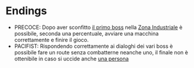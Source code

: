 # Endings

- PRECOCE: Dopo aver sconfitto [il primo boss](../Lore/Boss/Meccanico.md)  nella [Zona Industriale](../Lore/Zone/Zona%20Industriale.md) è possibile, seconda una percentuale, avviare una macchina correttamente e finire il gioco.
- PACIFIST: Rispondendo correttamente ai dialoghi dei vari boss è possibile fare un route senza combatterne neanche uno, il finale non è ottenibile in caso si uccide anche [una persona](../Lore/NPC/Persone%20Ostili.md)